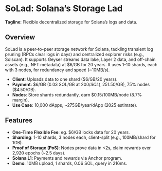 # SoLad: Solana’s Storage Lad

**Tagline**: Flexible decentralized storage for Solana’s logs and data.

## Overview

SoLad is a peer-to-peer storage network for Solana, tackling transient log pruning (RPCs clear logs in days) and centralized explorer risks (e.g., Solscan). It supports Geyser streams data lake, Layer 2 data, and off-chain assets (e.g., NFT metadata) at $6/GB for 20 years. It uses 1-10 shards, each with 3 nodes, for redundancy and speed (~10MB/s).

- **Client**: Uploads data to one shard ($6/GB/20 years).
- **Payment**: $6/GB (0.03 SOL/GB at $200/SOL), 25% treasury ($1.50/GB), 75% nodes ($4.50/GB).
- **Nodes**: Store shards redundantly, earn $0.15/100MB/node (8.7% margin).
- **Use Case**: 10,000 dApps, ~275GB/year/dApp (2025 estimate).

## Features

- **One-Time Flexible Fee**: eg. $6/GB locks data for 20 years.
- **Sharding**: 1-10 shards, 3 nodes each, client-split (e.g., 100MB/shard for 1GB).
- **Proof of Storage (PoS)**: Nodes prove data in <2s, claim rewards over 2,920 epochs (~2.5 days).
- **Solana L1**: Payments and rewards via Anchor program.
- **Demo**: 10MB upload, 1 shards, 0.06 SOL, query in 216ms.
